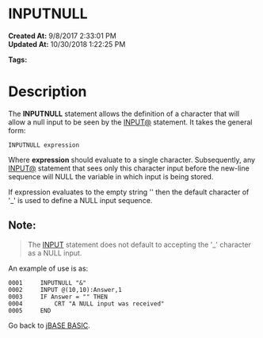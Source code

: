 # INPUTNULL

**Created At:** 9/8/2017 2:33:01 PM  
**Updated At:** 10/30/2018 1:22:25 PM  

**Tags:**
<badge text='keyboard input' vertical='middle' />

# Description

The **INPUTNULL** statement allows the definition of a character that will allow a null input to be seen by the [INPUT@](input) statement. It takes the general form:

```
INPUTNULL expression
```

Where **expression** should evaluate to a single character. Subsequently, any [INPUT@](input) statement that sees only this character input before the new-line sequence will NULL the variable in which input is being stored.

If expression evaluates to the empty string '' then the default character of '\_' is used to define a NULL input sequence.



## Note: 


> The [INPUT](input) statement does not default to accepting the '\_' character as a NULL input.


An example of use is as:

```
0001     INPUTNULL "&"
0002     INPUT @(10,10):Answer,1
0003     IF Answer = "" THEN
0004         CRT "A NULL input was received"
0005     END
```



Go back to [jBASE BASIC](263498-jbase-basic).
